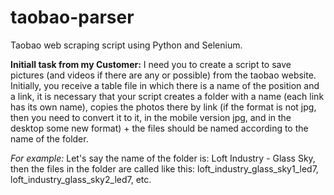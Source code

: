 # taobao-parser
Taobao web scraping script using Python and Selenium.

**Initiall task from my Customer:**
I need you to create a script to save pictures (and videos if there are any or possible) from the taobao website.
Initially, you receive a table file in which there is a name of the position and a link, it is necessary that your script creates a folder with a name (each link has its own name), copies the photos there by link (if the format is not jpg, then you need to convert it to it, in the mobile version jpg, and in the desktop some new format) + the files should be named according to the name of the folder. 

*For example:* Let's say the name of the folder is: Loft Industry - Glass Sky, then the files in the folder are called like this: loft_industry_glass_sky1_led7, loft_industry_glass_sky2_led7, etc.
